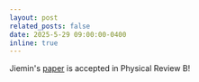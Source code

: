 ```yaml
---
layout: post
related_posts: false
date: 2025-5-29 09:00:00-0400
inline: true
---
```


Jiemin's [paper](/preprints/#li2025anisotropic) is accepted in Physical Review B!
